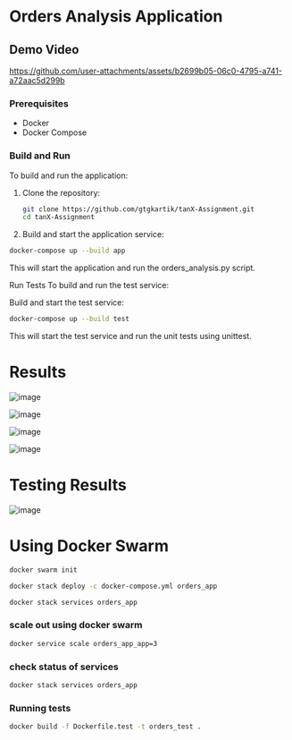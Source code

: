 # Orders Analysis Application
## Demo Video



https://github.com/user-attachments/assets/b2699b05-06c0-4795-a741-a72aac5d299b


### Prerequisites
- Docker
- Docker Compose

### Build and Run
To build and run the application:

1. Clone the repository:
   ```sh
   git clone https://github.com/gtgkartik/tanX-Assignment.git
   cd tanX-Assignment
    ```
2. Build and start the application service:

```sh
docker-compose up --build app
```
This will start the application and run the orders_analysis.py script.

Run Tests
To build and run the test service:

Build and start the test service:

```sh
docker-compose up --build test
```
This will start the test service and run the unit tests using unittest.

# Results 
![image](https://github.com/user-attachments/assets/838b8dd1-4ceb-434f-8c94-ac53df185fe1)

![image](https://github.com/user-attachments/assets/a22fc187-284e-4d7d-8c2f-b7f477d5cdf0)

![image](https://github.com/user-attachments/assets/215e5ca5-14bb-4c9f-b3de-be04c9f6d67a)

![image](https://github.com/user-attachments/assets/a156360a-e576-4d76-a5e7-8f55f0d9e671)

# Testing Results
![image](https://github.com/user-attachments/assets/a9137290-35a7-48f1-b6fe-68336150a7db)


# Using Docker Swarm 

```sh 
docker swarm init
```

```sh 
docker stack deploy -c docker-compose.yml orders_app
```

```sh 
docker stack services orders_app
```
### scale out using  docker swarm
```sh 
docker service scale orders_app_app=3
```
### check status of services
```sh
docker stack services orders_app
```

### Running tests 
```sh
docker build -f Dockerfile.test -t orders_test .


